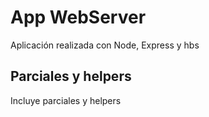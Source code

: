 
# App WebServer

Aplicación realizada con Node, Express y hbs

## Parciales y helpers

Incluye parciales y helpers